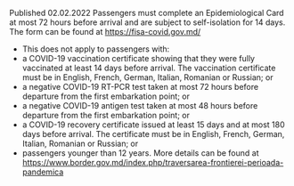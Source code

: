 Published 02.02.2022
Passengers must complete an Epidemiological Card at most 72 hours before arrival and are subject to self-isolation for 14 days. The form can be found at <a href="https://fisa-covid.gov.md/">https://fisa-covid.gov.md/</a>
- This does not apply to passengers with:
- a COVID-19 vaccination certificate showing that they were fully vaccinated at least 14 days before arrival. The vaccination certificate must be in English, French, German, Italian, Romanian or Russian; or
- a negative COVID-19 RT-PCR test taken at most 72 hours before departure from the first embarkation point; or
- a negative COVID-19 antigen test taken at most 48 hours before departure from the first embarkation point; or
- a COVID-19 recovery certificate issued at least 15 days and at most 180 days before arrival. The certificate must be in English, French, German, Italian, Romanian or Russian; or
- passengers younger than 12 years.
More details can be found at <a href="https://www.border.gov.md/index.php/traversarea-frontierei-perioada-pandemica">https://www.border.gov.md/index.php/traversarea-frontierei-perioada-pandemica</a>